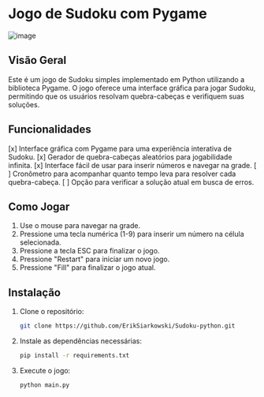 # Jogo de Sudoku com Pygame

![image](https://github.com/ErikSiarkowski/Sudoku-python/assets/87393016/ae476c71-c703-4892-8bf2-88861514c4c0)

## Visão Geral

Este é um jogo de Sudoku simples implementado em Python utilizando a biblioteca Pygame. O jogo oferece uma interface gráfica para jogar Sudoku, permitindo que os usuários resolvam quebra-cabeças e verifiquem suas soluções.

## Funcionalidades

[x] Interface gráfica com Pygame para uma experiência interativa de Sudoku.
[x] Gerador de quebra-cabeças aleatórios para jogabilidade infinita.
[x] Interface fácil de usar para inserir números e navegar na grade.
[ ] Cronômetro para acompanhar quanto tempo leva para resolver cada quebra-cabeça.
[ ] Opção para verificar a solução atual em busca de erros.

## Como Jogar

1. Use o mouse para navegar na grade.
2. Pressione uma tecla numérica (1-9) para inserir um número na célula selecionada.
3. Pressione a tecla ESC para finalizar o jogo.
4. Pressione "Restart" para iniciar um novo jogo.
5. Pressione "Fill" para finalizar o jogo atual.

## Instalação

1. Clone o repositório:

   ```bash
   git clone https://github.com/ErikSiarkowski/Sudoku-python.git
   ```
2. Instale as dependências necessárias:
   ```bash
   pip install -r requirements.txt
   ```
3. Execute o jogo:
   ```bash
   python main.py
   ```

